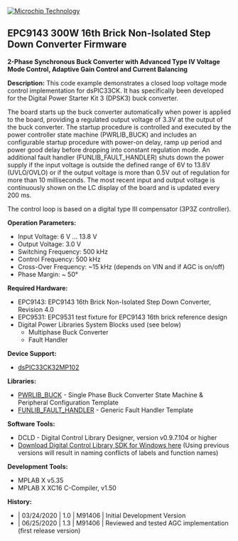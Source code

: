 <p><a href="https://www.microchip.com" rel="nofollow"><img src="https://www.microchip.com/ResourcePackages/Microchip/assets/dist/images/logo.png" alt="Microchip Technology" style="max-width:100%;"></a></p>

## EPC9143 300W 16th Brick Non-Isolated Step Down Converter Firmware
**2-Phase Synchronous Buck Converter with Advanced Type IV Voltage Mode Control, Adaptive Gain Control and Current Balancing**

**Description:**
This code example demonstrates a closed loop voltage mode control implementation for dsPIC33CK. It has specifically been developed for the Digital Power Starter Kit 3 (DPSK3) buck converter.

The board starts up the buck converter automatically when power is applied to the board, providing a regulated output voltage of 3.3V at the output of the buck converter. The startup procedure is controlled and executed by the power controller state machine (PWRLIB_BUCK) and includes an configurable startup procedure with power-on delay, ramp up period and power good delay before dropping into constant regulation mode. 
An additional fault handler (FUNLIB_FAULT_HANDLER) shuts down the power supply if the input voltage is outside the defined range of 6V to 13.8V (UVLO/OVLO) or if the output voltage is more than 0.5V out of regulation for more than 10 milliseconds. 
The most recent input and output voltage is continuously shown on the LC display of the board and is updated every 200 ms. 

The control loop is based on a digital type III compensator (3P3Z controller). 


**Operation Parameters:**
  * Input Voltage: 6 V ... 13.8 V
  * Output Voltage: 3.0 V
  * Switching Frequency:	500 kHz
  * Control Frequency:	500 kHz
  * Cross-Over Frequency: ~15 kHz (depends on VIN and if AGC is on/off)
  * Phase Margin: ~ 50°

**Required Hardware:** 
  * EPC9143: EPC9143 16th Brick Non-Isolated Step Down Converter, Revision 4.0
  * EPC9531: EPC9531 test fixture for EPC9143 16th brick reference design
  * Digital Power Libraries System Blocks used (see below)
    * Multiphase Buck Converter
	* Fault Handler

**Device Support:**
  * [dsPIC33CK32MP102](https://www.microchip.com/dsPIC33CK32MP102)
  
**Libraries:**
  * [PWRLIB_BUCK](https://bitbucket.microchip.com/projects/MCU16ASMPSL/repos/pwrlib_buck/browse) - Single Phase Buck Converter State Machine & Peripheral Configuration Template
  * [FUNLIB_FAULT_HANDLER](https://bitbucket.microchip.com/projects/MCU16ASMPSL/repos/funlib_faulthandler/browse) - Generic Fault Handler Template

**Software Tools:**
  * DCLD - Digital Control Library Designer, version v0.9.7.104 or higher
  * [Download Digital Control Library SDK for Windows here](https://areiter128.github.io/DCLD/)
    (Using previous versions will result in naming conflicts of labels and function names)

**Development Tools:**
  * MPLAB X v5.35
  * MPLAB X XC16 C-Compiler, v1.50

**History:**
  * | 03/24/2020  | 1.0  |  M91406  | Initial Development Version
  * | 06/25/2020  | 1.3  |  M91406  | Reviewed and tested AGC implementation (first release version)  

